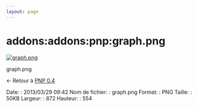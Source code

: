 ```yaml
---
layout: page
---
```


addons:addons:pnp:graph.png
===========================

[![graph.png](../../..//assets/media/addons/addons/pnp/graph.png@cache=&w=872&h=554 "graph.png")](../../..//assets/media/addons/addons/pnp/graph.png@cache= "Afficher le fichier original")

graph.png

← Retour à [PNP
0.4](../../../../nagios/addons/pnp/pnp-0.4.html "nagios:addons:pnp:pnp-0.4")

Date:
:   2013/03/29 09:42
Nom de fichier:
:   graph.png
Format:
:   PNG
Taille:
:   50KB
Largeur:
:   872
Hauteur:
:   554

